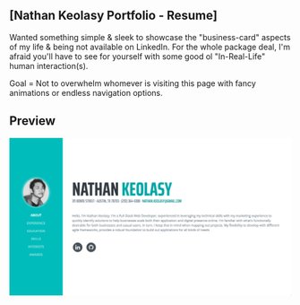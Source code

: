 ## [Nathan Keolasy Portfolio - Resume]

Wanted something simple & sleek to showcase the "business-card" aspects of my life & being not available on LinkedIn. For the whole package deal, I'm afraid you'll have to see for yourself with some good ol "In-Real-Life" human interaction(s).

Goal = Not to overwhelm whomever is visiting this page with fancy animations or endless navigation options.

## Preview

![Preview](./img/preview.jpg)
